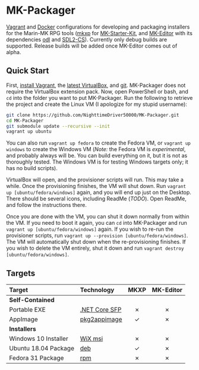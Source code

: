 # MK-Packager

[Vagrant][] and [Docker][] configurations for developing and packaging
installers for the Marin-MK RPG tools ([mkxp][] for [MK-Starter-Kit][], and
[MK-Editor][] with its dependencies [odl][] and [SDL2-CS][]). Currently only
debug builds are supported. Release builds will be added once MK-Editor comes
out of alpha.

## Quick Start

First, [install Vagrant][], the [latest VirtualBox][], and [git][]. MK-Packager
does not require the VirtualBox extension pack. Now, open PowerShell or bash,
and `cd` into the folder you want to put MK-Packager. Run the following to
retrieve the project and create the Linux VM (I apologize for my stupid
username):

```sh
git clone https://github.com/NighttimeDriver50000/MK-Packager.git
cd MK-Packager
git submodule update --recursive --init
vagrant up ubuntu
```

You can also run `vagrant up fedora` to create the Fedora VM, or
`vagrant up windows` to create the Windows VM (*Note:* the Fedora VM is
*experimental*, and probably always will be. You can build everything on it,
but it is not as thoroughly tested. The Windows VM is for testing Windows
targets only; it has no build scripts).

VirtualBox will open, and the provisioner scripts will run. This may take a
while. Once the provisioning finishes, the VM will shut down. Run
`vagrant up [ubuntu/fedora/windows]` again, and you will end up just on the
Desktop. There should be several icons, including ReadMe (*TODO*). Open ReadMe,
and follow the instructions there.

Once you are done with the VM, you can shut it down normally from within the
VM. If you need to boot it again, you can `cd` into MK-Packager and run
`vagrant up [ubuntu/fedora/windows]` again. If you wish to re-run the
provisioner scripts, run `vagrant up --provision [ubuntu/fedora/windows]`. The
VM will automatically shut down when the re-provisioning finishes. If you wish
to delete the VM entirely, shut it down and run
`vagrant destroy [ubuntu/fedora/windows]`.

## Targets

|        Target         |    Technology     |     MKXP      |   MK-Editor   |
| :-------------------- | :---------------- | :-----------: | :-----------: |
| **Self-Contained**    |                   |               |               |
| Portable EXE          | [.NET Core SFP][] | &cross;       | &cross;       |
| AppImage              | [pkg2appimage][]  | &check;       | &cross;       |
| **Installers**        |                   |               |               |
| Windows 10 Installer  | [WiX msi][]       | &cross;       | &cross;       |
| Ubuntu 18.04 Package  | [deb][]           | &check;       | &cross;       |
| Fedora 31 Package     | [rpm][]           | &cross;       | &cross;       |

[Vagrant]: https://www.vagrantup.com/
[Docker]: https://github.com/docker/docker-ce
[mkxp]: https://github.com/Marin-MK/mkxp
[MK-Starter-Kit]: https://github.com/Marin-MK/MK-Starter-Kit
[MK-Editor]: https://github.com/Marin-MK/MK-Editor
[odl]: https://github.com/Marin-MK/odl
[SDL2-CS]: https://github.com/flibitijibibo/SDL2-CS
[install Vagrant]: https://www.vagrantup.com/intro/getting-started/install.html
[latest VirtualBox]: https://www.virtualbox.org/wiki/Downloads
[git]: https://git-scm.com/downloads
[.NET Core SFP]: https://github.com/dotnet/designs/blob/master/accepted/single-file/design.md
[pkg2appimage]: https://github.com/AppImage/pkg2appimage
[WiX msi]: https://wixtoolset.org/documentation/manual/v3/main/
[deb]: http://packaging.ubuntu.com/html/packaging-new-software.html
[rpm]: https://docs.fedoraproject.org/en-US/packaging-guidelines/
